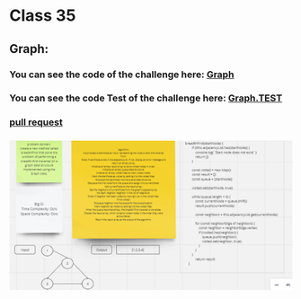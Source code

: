 # Class 35

## Graph:


### You can see the code of the challenge here: [Graph](./graph/graph.js)

### You can see the code Test of the challenge here: [Graph.TEST](./graph/__test__/graph.test.js)


### [ pull request ](https://github.com/Mohammad-Aljamal/data-structures-and-algorithms/pull/54)


### ![](./assets/Graph-breadthFirst.png)






